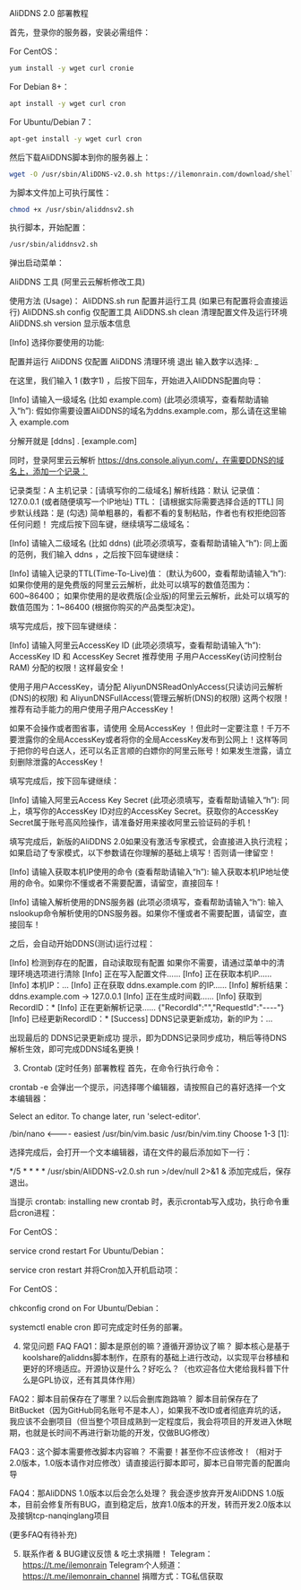 AliDDNS 2.0 部署教程

首先，登录你的服务器，安装必需组件：

For CentOS：
```bash
yum install -y wget curl cronie
```
For Debian 8+：
```bash
apt install -y wget curl cron
```
For Ubuntu/Debian 7：
```bash
apt-get install -y wget curl cron
```
然后下载AliDDNS脚本到你的服务器上：
```bash
wget -O /usr/sbin/AliDDNS-v2.0.sh https://ilemonrain.com/download/shell/aliddnsv2.sh
```
为脚本文件加上可执行属性：
```bash
chmod +x /usr/sbin/aliddnsv2.sh
```
执行脚本，开始配置：
```bash
/usr/sbin/aliddnsv2.sh
```
弹出启动菜单：

AliDDNS 工具 (阿里云云解析修改工具)

使用方法 (Usage)：
AliDDNS.sh run 配置并运行工具 (如果已有配置将会直接运行)
AliDDNS.sh config 仅配置工具
AliDDNS.sh clean 清理配置文件及运行环境
AliDDNS.sh version 显示版本信息

[Info] 选择你要使用的功能:

配置并运行 AliDDNS
仅配置 AliDDNS
清理环境
退出
输入数字以选择: _

在这里，我们输入 1 (数字1) ，后按下回车，开始进入AliDDNS配置向导：

[Info] 请输入一级域名 (比如 example.com)
(此项必须填写，查看帮助请输入“h”):
假如你需要设置AliDDNS的域名为ddns.example.com，那么请在这里输入 example.com

分解开就是 [ddns] . [example.com]

同时，登录阿里云云解析 https://dns.console.aliyun.com/，在需要DDNS的域名上，添加一个记录：

记录类型：A
主机记录：[请填写你的二级域名]
解析线路：默认
记录值：127.0.0.1 (或者随便填写一个IP地址)
TTL： [请根据实际需要选择合适的TTL]
同步默认线路：是 (勾选)
简单粗暴的，看都不看的复制粘贴，作者也有权拒绝回答任何问题！
完成后按下回车键，继续填写二级域名：

[Info] 请输入二级域名 (比如 ddns)
(此项必须填写，查看帮助请输入“h”):
同上面的范例，我们输入 ddns ，之后按下回车键继续：

[Info] 请输入记录的TTL(Time-To-Live)值：
(默认为600，查看帮助请输入“h”):
如果你使用的是免费版的阿里云云解析，此处可以填写的数值范围为：600~86400；
如果你使用的是收费版(企业版)的阿里云云解析，此处可以填写的数值范围为：1~86400 (根据你购买的产品类型决定)。

填写完成后，按下回车键继续：

[Info] 请输入阿里云AccessKey ID
(此项必须填写，查看帮助请输入“h”):
AccessKey ID 和 AccessKey Secret 推荐使用 子用户AccessKey(访问控制台RAM) 分配的权限！这样最安全！

使用子用户AccessKey，请分配 AliyunDNSReadOnlyAccess(只读访问云解析(DNS)的权限) 和 AliyunDNSFullAccess(管理云解析(DNS)的权限) 这两个权限！推荐有动手能力的用户使用子用户AccessKey！

如果不会操作或者图省事，请使用 全局AccessKey ！但此时一定要注意！千万不要泄露你的全局AccessKey或者将你的全局AccessKey发布到公网上！这样等同于把你的号白送人，还可以名正言顺的白嫖你的阿里云账号！如果发生泄露，请立刻删除泄露的AccessKey！

填写完成后，按下回车键继续：

[Info] 请输入阿里云Access Key Secret
(此项必须填写，查看帮助请输入“h”):
同上，填写你的AccessKey ID对应的AccessKey Secret。获取你的AccessKey Secret属于账号高风险操作，请准备好用来接收阿里云验证码的手机！

填写完成后，新版的AliDDNS 2.0如果没有激活专家模式，会直接进入执行流程；如果启动了专家模式，以下参数请在你理解的基础上填写！否则请一律留空！

[Info] 请输入获取本机IP使用的命令
(查看帮助请输入“h”):
输入获取本机IP地址使用的命令。如果你不懂或者不需要配置，请留空，直接回车！

[Info] 请输入解析使用的DNS服务器
(此项必须填写，查看帮助请输入“h”):
输入nslookup命令解析使用的DNS服务器。如果你不懂或者不需要配置，请留空，直接回车！

之后，会自动开始DDNS(测试)运行过程：

[Info] 检测到存在的配置，自动读取现有配置
如果你不需要，请通过菜单中的清理环境选项进行清除
[Info] 正在写入配置文件……
[Info] 正在获取本机IP……
[Info] 本机IP：...
[Info] 正在获取 ddns.example.com 的IP……
[Info] 解析结果：ddns.example.com -> 127.0.0.1
[Info] 正在生成时间戳……
[Info] 获取到RecordID：*
[Info] 正在更新解析记录……
{"RecordId":"","RequestId":"----"}
[Info] 已经更新RecordID：*
[Success] DDNS记录更新成功，新的IP为：...

出现最后的 DDNS记录更新成功 提示，即为DDNS记录同步成功，稍后等待DNS解析生效，即可完成DDNS域名更换！

3. Crontab (定时任务) 部署教程
首先，在命令行执行命令：

crontab -e
会弹出一个提示，问选择哪个编辑器，请按照自己的喜好选择一个文本编辑器：

Select an editor. To change later, run 'select-editor'.

/bin/nano <---- easiest
/usr/bin/vim.basic
/usr/bin/vim.tiny
Choose 1-3 [1]:

选择完成后，会打开一个文本编辑器，请在文件的最后添加如下一行：

*/5 * * * * /usr/sbin/AliDDNS-v2.0.sh run >/dev/null 2>&1 &
添加完成后，保存退出。

当提示 crontab: installing new crontab 时，表示crontab写入成功，执行命令重启cron进程：

For CentOS：

service crond restart
For Ubuntu/Debian：

service cron restart
并将Cron加入开机启动项：

For CentOS：

chkconfig crond on
For Ubuntu/Debian：

systemctl enable cron
即可完成定时任务的部署。

4. 常见问题 FAQ
FAQ1：脚本是原创的嘛？遵循开源协议了嘛？
脚本核心是基于koolshare的aliddns脚本制作，在原有的基础上进行改动，以实现平台移植和更好的环境适应。开源协议是什么？好吃么？（也欢迎各位大佬给我科普下什么是GPL协议，还有其具体作用）

FAQ2：脚本目前保存在了哪里？以后会删库跑路嘛？
脚本目前保存在了BitBucket（因为GitHub同名账号不是本人），如果我不改ID或者彻底弃坑的话，我应该不会删项目（但当整个项目成熟到一定程度后，我会将项目的开发进入休眠期，也就是长时间不再进行新功能的开发，仅做BUG修改）

FAQ3：这个脚本需要修改脚本内容嘛？
不需要！甚至你不应该修改！（相对于2.0版本，1.0版本请作对应修改）请直接运行脚本即可，脚本已自带完善的配置向导

FAQ4：那AliDDNS 1.0版本以后会怎么处理？
我会逐步放弃开发AliDDNS 1.0版本，目前会修复所有BUG，直到稳定后，放弃1.0版本的开发，转而开发2.0版本以及接锅tcp-nanqinglang项目

(更多FAQ有待补充)

5. 联系作者 & BUG建议反馈 & 吃土求捐赠！
Telegram：https://t.me/ilemonrain
Telegram个人频道：https://t.me/ilemonrain_channel
捐赠方式：TG私信获取
